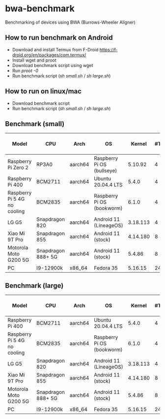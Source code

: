 # bwa-benchmark
Benchmarking of devices using BWA (Burrows-Wheeler Aligner) 
## How to run benchmark on Android
- Download and install Termux from F-Droid https://f-droid.org/en/packages/com.termux/
- Install wget and proot
- Download benchmark script using wget
- Run *proot -0*
- Run benchmark script (*sh small.sh* / *sh large.sh*)

## How to run on linux/mac
- Download benchmark script
- Run benchmark script (*sh small.sh* / *sh large.sh*)

## Benchmark (small)
| Model | CPU | Arch | OS | Kernel| #Threads|  1 thread (sec) | 2 threads (sec) | 4 threads (sec)  | 8 threads (sec) | All threads (sec)|
|--|--|--|--|--|--|--|--|--|--|--|
| Raspberry Pi Zero 2|  RP3A0 |aarch64 | Raspberry Pi OS (bullseye) | 5.10.92 | 4 |521 | 277 |163|
| Raspberry Pi 400 | BCM2711| aarch64 | Ubuntu 20.04.4 LTS | 5.4.0 | 4 | 210 | 111 | 63
| Raspberry Pi 5 4G no cooling | BCM2835 | aarch64 | Raspberry Pi OS (bookworm) | 6.1.0 | 4 | 112 | 58 | 35
| LG G5 |  Snapdragon 820| aarch64 | Android 11 (LineageOS) | 3.18.113 | 4 | 311 | 143 | 88
| Xiao Mi 9T Pro |  Snapdragon 855 | aarch64 | Android 11 (stock) | 4.14.180 | 8 | 119| 63 | 35 | 27
| Motorola Moto G200 5G |  Snapdragon 888+ 5G | aarch64 | Android 11 (stock) | 5.4.86 | 8 | 53 | 35 | 20 | 16
| PC |  I9-12900k | x86_64 | Fedora 35 | 5.16.15 | 24 |36|19|10|6|4


## Benchmark (large)
| Model | CPU | Arch | OS | Kernel| #Threads|   4 threads (sec)  | 8 threads (sec) | All threads (sec)|
|--|--|--|--|--|--|--|--|--|
| Raspberry Pi 400 | BCM2711| aarch64 | Ubuntu 20.04.4 LTS | 5.4.0 | 4 | 466
| Raspberry Pi 5 4G no cooling | BCM2835 | aarch64 | Raspberry Pi OS (bookworm) | 6.1.0 | 4 | 140
| LG G5 |  Snapdragon 820| aarch64 | Android 11 (LineageOS) | 3.18.113 | 4 |  342 | 
| Xiao Mi 9T Pro |  Snapdragon 855 | aarch64 | Android 11 (stock) | 4.14.180 | 8 | 140 | 102
| Motorola Moto G200 5G |  Snapdragon 888+ 5G | aarch64 | Android 11 (stock) | 5.4.86 | 8 | 118 | 90
| PC |  I9-12900k | x86_64 | Fedora 35 | 5.16.15 | 24 | 45 | 25 | 18

